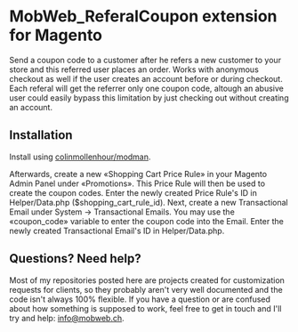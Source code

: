 # MobWeb_ReferalCoupon extension for Magento

Send a coupon code to a customer after he refers a new customer to your store and this referred user places an order. Works with anonymous checkout as well if the user creates an account before or during checkout. Each referal will get the referrer only one coupon code, altough an abusive user could easily bypass this limitation by just checking out without creating an account.

## Installation

Install using [colinmollenhour/modman](https://github.com/colinmollenhour/modman/).

Afterwards, create a new «Shopping Cart Price Rule» in your Magento Admin Panel under «Promotions». This Price Rule will then be used to create the coupon codes. Enter the newly created Price Rule's ID in Helper/Data.php ($shopping_cart_rule_id). Next, create a new Transactional Email under System -> Transactional Emails. You may use the «coupon_code» variable to enter the coupon code into the Email. Enter the newly created Transactional Email's ID in Helper/Data.php.

## Questions? Need help?

Most of my repositories posted here are projects created for customization requests for clients, so they probably aren't very well documented and the code isn't always 100% flexible. If you have a question or are confused about how something is supposed to work, feel free to get in touch and I'll try and help: [info@mobweb.ch](mailto:info@mobweb.ch).